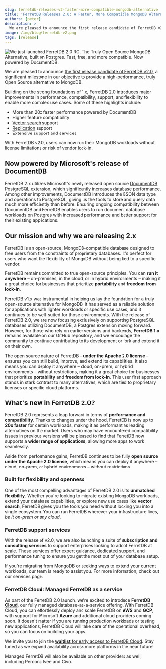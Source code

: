 ```yaml
---
slug: ferretdb-releases-v2-faster-more-compatible-mongodb-alternative
title: 'FerretDB Releases 2.0: A Faster, More Compatible MongoDB Alternative'
authors: [peter]
description: >
  We are pleased to announce the first release candidate of FerretDB v2.0, a significant milestone in our objective to provide a high-performance, truly Open Source alternative to MongoDB.
image: /img/blog/ferretdb-v2.png
tags: [release]
---
```


![We just launched FerretDB 2.0 RC. The Truly Open Source MongoDB Alternative, built on Postgres. Fast, free, and more compatible. Now powered by DocumentDB.](/img/blog/ferretdb-v2.png)

We are pleased to announce [the first release candidate of FerretDB v2.0](https://github.com/FerretDB/FerretDB/releases/tag/v2.0.0-rc.1),
a significant milestone in our objective to provide a high-performance, truly Open Source alternative to MongoDB.

<!--truncate-->

Building on the strong foundations of 1.x, FerretDB 2.0 introduces major improvements in performance, compatibility, support, and flexibility to enable more complex use cases.
Some of these highlights include:

- More than 20x faster performance powered by DocumentDB
- Higher feature compatibility
- [Vector search](http://docs.ferretdb.io/guides/vector-search/) support
- [Replication](http://docs.ferretdb.io/guides/replication/) support
- Extensive support and services

With FerretDB v2.0, users can now run their MongoDB workloads without license limitations or risk of vendor lock-in.

## Now powered by Microsoft's release of DocumentDB

FerretDB 2.x utilizes Microsoft's newly released open source [DocumentDB](https://github.com/microsoft/documentdb) PostgreSQL extension, which significantly increases database performance.
Among other improvements, DocumentDB introduces the BSON data type and operations to PostgreSQL, giving us the tools to store and query data much more efficiently than before.
Ensuring ongoing compatibility between DocumentDB and FerretDB enables users to run document database workloads on Postgres with increased performance and better support for their existing applications.

## Our mission and why we are releasing 2.x

FerretDB is an open-source, MongoDB-compatible database designed to free users from the constraints of proprietary databases.
It's perfect for users who want the flexibility of MongoDB without being tied to a specific vendor.

FerretDB remains committed to true open-source principles.
You can **run it anywhere** – on-premises, in the cloud, or in hybrid environments – making it a great choice for businesses that prioritize **portability** and **freedom from lock-in**.

FerretDB v1.x was instrumental in helping us lay the foundation for a truly open-source alternative for MongoDB.
It has served as a reliable solution for applications with lighter workloads or specific use cases, and it continues to be well-suited for those environments.
With the release of FerretDB 2.0, we are now focusing exclusively on supporting PostgreSQL databases utilizing DocumentDB, a Postgres extension moving forward.
However, for those who rely on earlier versions and backends, **FerretDB 1.x** remains available on our GitHub repository, and we encourage the community to continue contributing to its development or fork and extend it on their own.

The open source nature of FerretDB – **under the Apache 2.0 license** – ensures you can still build, improve, and extend its capabilities.
It also means you can deploy it anywhere – cloud, on-prem, or hybrid environments – without restrictions, making it a great choice for businesses that prioritize **portability** and **freedom from lock-in**.
This user first approach stands in stark contrast to many alternatives, which are tied to proprietary licenses or specific cloud platforms.

## What's new in FerretDB 2.0?

FerretDB 2.0 represents a leap forward in terms of **performance and compatibility**.
Thanks to changes under the hood, FerretDB is now up to **20x faster** for certain workloads, making it as performant as leading alternatives on the market.
Users who may have encountered compatibility issues in previous versions will be pleased to find that FerretDB now supports a **wider range of applications**, allowing more apps to work seamlessly.

Aside from performance gains, FerretDB continues to be fully **open source under the Apache 2.0 license**, which means you can deploy it anywhere – cloud, on-prem, or hybrid environments – without restrictions.

### Built for flexibility and openness

One of the most compelling advantages of FerretDB 2.0 is its **unmatched flexibility**.
Whether you're looking to migrate existing MongoDB workloads, extend your database capabilities, or explore new use cases like **vector search**, FerretDB gives you the tools you need without locking you into a single ecosystem.
You can run FerretDB wherever your infrastructure lives, _be it on-prem or any cloud_.

### FerretDB support services

With the release of v2.0, we are also launching a suite of **subscription and consulting services** to support enterprises looking to adopt FerretDB at scale.
These services offer expert guidance, dedicated support, and performance tuning to ensure you get the most out of your database setup.

If you're migrating from MongoDB or seeking ways to extend your current workloads, our team is ready to assist you.
For more information, check out our services page.

### FerretDB Cloud: Managed FerretDB as a service

As part of the FerretDB 2.0 launch, we're excited to introduce [**FerretDB Cloud**](https://cloud.ferretdb.com),
our fully managed database-as-a-service offering.
With FerretDB Cloud, you can effortlessly deploy and scale FerretDB on **AWS** and **GCP**, with support for Microsoft **Azure** and additional cloud providers coming soon.
It doesn't matter if you are running production workloads or testing new applications, FerretDB Cloud will take care of the operational overhead, so you can focus on building your apps.

We invite you to join the [**waitlist** for early access to FerretDB Cloud](https://cloud.ferretdb.com/signup).
Stay tuned as we expand availability across more platforms in the near future!

Managed FerretDB will also be available on other providers as well, including Percona Ivee and Civo.
